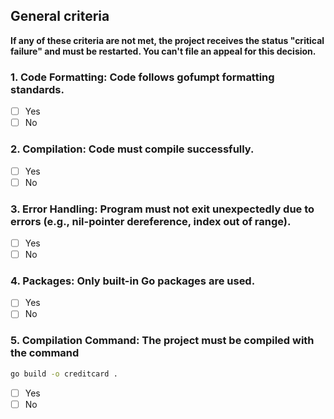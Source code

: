 ## General criteria
**If any of these criteria are not met, the project receives the status "critical failure" and must be restarted. You can't file an appeal for this decision.**

### 1. Code Formatting: Code follows gofumpt formatting standards.
- [ ] Yes
- [ ] No

### 2. Compilation: Code must compile successfully.
- [ ] Yes
- [ ] No

### 3. Error Handling: Program must not exit unexpectedly due to errors (e.g., nil-pointer dereference, index out of range). 
- [ ] Yes
- [ ] No

### 4. Packages: Only built-in Go packages are used.  
- [ ] Yes
- [ ] No

### 5. Compilation Command: The project must be compiled with the command 
```sh
go build -o creditcard .
```
- [ ] Yes
- [ ] No

